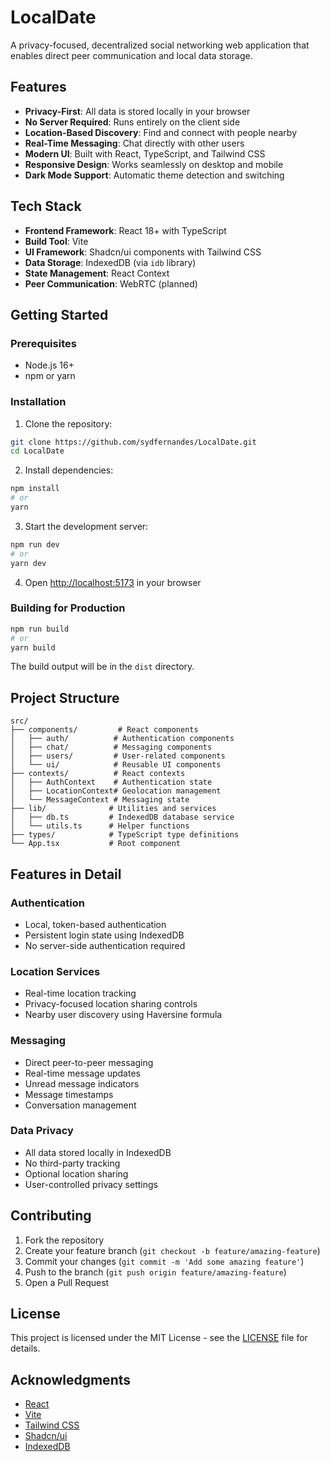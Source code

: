 # LocalDate

A privacy-focused, decentralized social networking web application that enables direct peer communication and local data storage.

## Features

- **Privacy-First**: All data is stored locally in your browser
- **No Server Required**: Runs entirely on the client side
- **Location-Based Discovery**: Find and connect with people nearby
- **Real-Time Messaging**: Chat directly with other users
- **Modern UI**: Built with React, TypeScript, and Tailwind CSS
- **Responsive Design**: Works seamlessly on desktop and mobile
- **Dark Mode Support**: Automatic theme detection and switching

## Tech Stack

- **Frontend Framework**: React 18+ with TypeScript
- **Build Tool**: Vite
- **UI Framework**: Shadcn/ui components with Tailwind CSS
- **Data Storage**: IndexedDB (via `idb` library)
- **State Management**: React Context
- **Peer Communication**: WebRTC (planned)

## Getting Started

### Prerequisites

- Node.js 16+
- npm or yarn

### Installation

1. Clone the repository:
```bash
git clone https://github.com/sydfernandes/LocalDate.git
cd LocalDate
```

2. Install dependencies:
```bash
npm install
# or
yarn
```

3. Start the development server:
```bash
npm run dev
# or
yarn dev
```

4. Open [http://localhost:5173](http://localhost:5173) in your browser

### Building for Production

```bash
npm run build
# or
yarn build
```

The build output will be in the `dist` directory.

## Project Structure

```
src/
├── components/         # React components
│   ├── auth/          # Authentication components
│   ├── chat/          # Messaging components
│   ├── users/         # User-related components
│   └── ui/            # Reusable UI components
├── contexts/          # React contexts
│   ├── AuthContext    # Authentication state
│   ├── LocationContext# Geolocation management
│   └── MessageContext # Messaging state
├── lib/              # Utilities and services
│   ├── db.ts         # IndexedDB database service
│   └── utils.ts      # Helper functions
├── types/            # TypeScript type definitions
└── App.tsx           # Root component
```

## Features in Detail

### Authentication
- Local, token-based authentication
- Persistent login state using IndexedDB
- No server-side authentication required

### Location Services
- Real-time location tracking
- Privacy-focused location sharing controls
- Nearby user discovery using Haversine formula

### Messaging
- Direct peer-to-peer messaging
- Real-time message updates
- Unread message indicators
- Message timestamps
- Conversation management

### Data Privacy
- All data stored locally in IndexedDB
- No third-party tracking
- Optional location sharing
- User-controlled privacy settings

## Contributing

1. Fork the repository
2. Create your feature branch (`git checkout -b feature/amazing-feature`)
3. Commit your changes (`git commit -m 'Add some amazing feature'`)
4. Push to the branch (`git push origin feature/amazing-feature`)
5. Open a Pull Request

## License

This project is licensed under the MIT License - see the [LICENSE](LICENSE) file for details.

## Acknowledgments

- [React](https://reactjs.org/)
- [Vite](https://vitejs.dev/)
- [Tailwind CSS](https://tailwindcss.com/)
- [Shadcn/ui](https://ui.shadcn.com/)
- [IndexedDB](https://developer.mozilla.org/en-US/docs/Web/API/IndexedDB_API)
